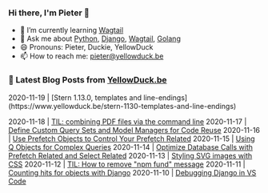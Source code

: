 ### Hi there, I'm Pieter 👋

<!--
**pieterclaerhout/pieterclaerhout** is a ✨ _special_ ✨ repository because its `README.md` (this file) appears on your GitHub profile.

Here are some ideas to get you started:

- 🔭 I’m currently working on ...
- 👯 I’m looking to collaborate on ...
- 🤔 I’m looking for help with ...
- 📫 How to reach me: ...
- 😄 Pronouns: ...
- ⚡ Fun fact: ...
-->

- 🌱 I’m currently learning [Wagtail](https://wagtail.io)
- 💬 Ask me about [Python](https://www.python.org), [Django](https://www.djangoproject.com), [Wagtail](https://wagtail.io), [Golang](https://golang.org)
- 😄 Pronouns: Pieter, Duckie, YellowDuck
- 📫 How to reach me: pieter@yellowduck.be


### 📩 Latest Blog Posts from [YellowDuck.be](https://www.yellowduck.be/)
<!-- BLOG-POST-LIST:START -->2020-11-19 | [Stern 1.13.0, templates and line-endings](https://www.yellowduck.be/stern-1130-templates-and-line-endings)
2020-11-18 | [TIL: combining PDF files via the command line](https://www.yellowduck.be/til-combining-pdf-files-command-line)
2020-11-17 | [Define Custom Query Sets and Model Managers for Code Reuse](https://www.yellowduck.be/define-custom-query-sets-and-model-managers-code-reuse)
2020-11-16 | [Use Prefetch Objects to Control Your Prefetch Related](https://www.yellowduck.be/use-prefetch-objects-control-your-prefetch-related)
2020-11-15 | [Using Q Objects for Complex Queries](https://www.yellowduck.be/using-q-objects-complex-queries)
2020-11-14 | [Optimize Database Calls with Prefetch Related and Select Related](https://www.yellowduck.be/optimize-database-calls-prefetch-related-and-select-related)
2020-11-13 | [Styling SVG images with CSS](https://www.yellowduck.be/styling-svg-images-css)
2020-11-12 | [TIL: How to remove "npm fund" message](https://www.yellowduck.be/til-how-remove-npm-fund-message)
2020-11-11 | [Counting hits for objects with Django](https://www.yellowduck.be/counting-hits-objects-django)
2020-11-10 | [Debugging Django in VS Code](https://www.yellowduck.be/debugging-django-vs-code)
<!-- BLOG-POST-LIST:END -->
